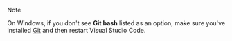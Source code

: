 > [!NOTE]
> On Windows, if you don't see **Git bash** listed as an option, make sure you've installed [Git](https://git-scm.com/downloads?azure-portal=true) and then restart Visual Studio Code.
